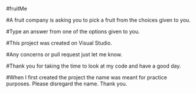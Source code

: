 #fruitMe

#A fruit company is asking you to pick a fruit from the choices given to you. 

#Type an answer from one of the options given to you. 

#This project was created on Visual Studio. 

#Any concerns or pull request just let me know. 

#Thank you for taking the time to look at my code and have a good day. 

#When I first created the project the name was meant for practice purposes. Please disregard the name. Thank you.
